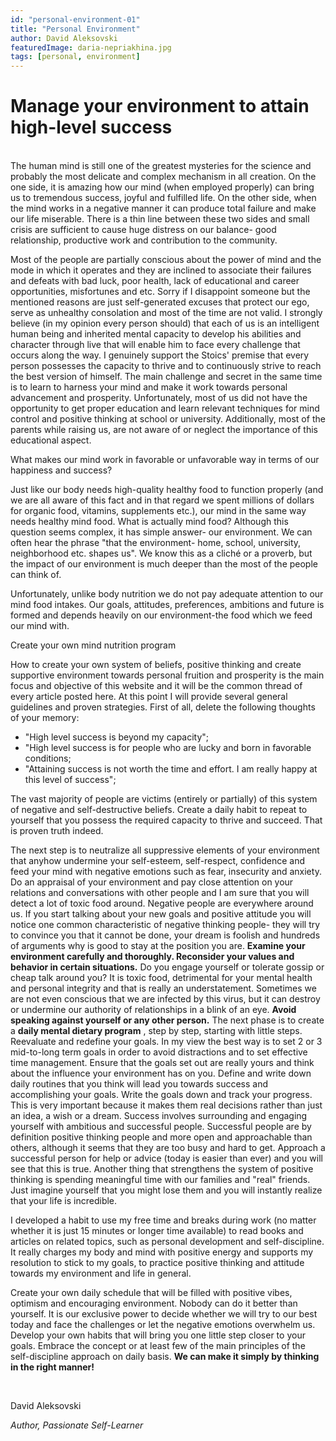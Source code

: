 ```yaml
---
id: "personal-environment-01"
title: "Personal Environment"
author: David Aleksovski
featuredImage: daria-nepriakhina.jpg
tags: [personal, environment]
---
```


# Manage your environment to attain high-level success

<br/>
The human mind is still one of the greatest mysteries for the science and probably the most delicate and complex mechanism in all creation. On the one side, it is amazing how our mind (when employed properly) can bring us to tremendous success, joyful and fulfilled life. On the other side, when the mind works in a negative manner it can produce total failure and make our life miserable. There is a thin line between these two sides and small crisis are sufficient to cause huge distress on our balance- good relationship, productive work and contribution to the community.

Most of the people are partially conscious about the power of mind and the mode in which it operates and they are inclined to associate their failures and defeats with bad luck, poor health, lack of educational and career opportunities, misfortunes and etc. Sorry if I disappoint someone but the mentioned reasons are just self-generated excuses that protect our ego, serve as unhealthy consolation and most of the time are not valid. I strongly believe (in my opinion every person should) that each of us is an intelligent human being and inherited mental capacity to develop his abilities and character through live that will enable him to face every challenge that occurs along the way. I genuinely support the Stoics&#39; premise that every person possesses the capacity to thrive and to continuously strive to reach the best version of himself. The main challenge and secret in the same time is to learn to harness your mind and make it work towards personal advancement and prosperity. Unfortunately, most of us did not have the opportunity to get proper education and learn relevant techniques for mind control and positive thinking at school or university. Additionally, most of the parents while raising us, are not aware of or neglect the importance of this educational aspect.

What makes our mind work in favorable or unfavorable way in terms of our happiness and success?

Just like our body needs high-quality healthy food to function properly (and we are all aware of this fact and in that regard we spent millions of dollars for organic food, vitamins, supplements etc.), our mind in the same way needs healthy mind food.
What is actually mind food?
Although this question seems complex, it has simple answer- our environment. We can often hear the phrase &quot;that the environment- home, school, university, neighborhood etc. shapes us&quot;. We know this as a cliché or a proverb, but the impact of our environment is much deeper than the most of the people can think of.

Unfortunately, unlike body nutrition we do not pay adequate attention to our mind food intakes. Our goals, attitudes, preferences, ambitions and future is formed and depends heavily on our environment-the food which we feed our mind with.

Create your own mind nutrition program

How to create your own system of beliefs, positive thinking and create supportive environment towards personal fruition and prosperity is the main focus and objective of this website and it will be the common thread of every article posted here. At this point I will provide several general guidelines and proven strategies.
First of all, delete the following thoughts of your memory:

-   &quot;High level success is beyond my capacity&quot;;
-   &quot;High level success is for people who are lucky and born in favorable conditions;
-   &quot;Attaining success is not worth the time and effort. I am really happy at this level of success&quot;;

The vast majority of people are victims (entirely or partially) of this system of negative and self-destructive beliefs. Create a daily habit to repeat to yourself that you possess the required capacity to thrive and succeed. That is proven truth indeed.

The next step is to neutralize all suppressive elements of your environment that anyhow undermine your self-esteem, self-respect, confidence and feed your mind with negative emotions such as fear, insecurity and anxiety. Do an appraisal of your environment and pay close attention on your relations and conversations with other people and I am sure that you will detect a lot of toxic food around. Negative people are everywhere around us. If you start talking about your new goals and positive attitude you will notice one common characteristic of negative thinking people- they will try to convince you that it cannot be done, your dream is foolish and hundreds of arguments why is good to stay at the position you are. **Examine your environment carefully and thoroughly. Reconsider your values and behavior in certain situations.** Do you engage yourself or tolerate gossip or cheap talk around you? It is toxic food, detrimental for your mental health and personal integrity and that is really an understatement. Sometimes we are not even conscious that we are infected by this virus, but it can destroy or undermine our authority of relationships in a blink of an eye. **Avoid speaking against yourself or any other person.**
The next phase is to create a **daily mental dietary program** , step by step, starting with little steps. Reevaluate and redefine your goals. In my view the best way is to set 2 or 3 mid-to-long term goals in order to avoid distractions and to set effective time management. Ensure that the goals set out are really yours and think about the influence your environment has on you. Define and write down daily routines that you think will lead you towards success and accomplishing your goals. Write the goals down and track your progress. This is very important because it makes them real decisions rather than just an idea, a wish or a dream. Success involves surrounding and engaging yourself with ambitious and successful people. Successful people are by definition positive thinking people and more open and approachable than others, although it seems that they are too busy and hard to get. Approach a successful person for help or advice (today is easier than ever) and you will see that this is true. Another thing that strengthens the system of positive thinking is spending meaningful time with our families and &quot;real&quot; friends. Just imagine yourself that you might lose them and you will instantly realize that your life is incredible.

I developed a habit to use my free time and breaks during work (no matter whether it is just 15 minutes or longer time available) to read books and articles on related topics, such as personal development and self-discipline. It really charges my body and mind with positive energy and supports my resolution to stick to my goals, to practice positive thinking and attitude towards my environment and life in general.

Create your own daily schedule that will be filled with positive vibes, optimism and encouraging environment. Nobody can do it better than yourself. It is our exclusive power to decide whether we will try to our best today and face the challenges or let the negative emotions overwhelm us. Develop your own habits that will bring you one little step closer to your goals. Embrace the concept or at least few of the main principles of the self-discipline approach on daily basis. **We can make it simply by thinking in the right manner!**

<br />

David Aleksovski

_Author, Passionate Self-Learner_
